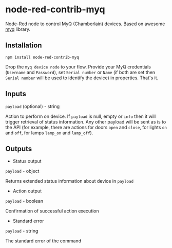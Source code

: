 # node-red-contrib-myq
Node-Red node to control MyQ (Chamberlain) devices. Based on awesome [myq](https://github.com/hjdhjd/myq) library. 

## Installation
```
npm install node-red-contrib-myq
```
Drop the `myq device node` to your flow. Provide your MyQ credentials (`Username` and `Password`), set `Serial number` or `Name` (if both are set then `Serial number` will be used to identify the device) in properties. That's it. 

## Inputs
`payload` (optional) - string

Action to perform on device. If `payload` is null, empty or `info` then it will trigger retrieval of status information. Any other payload will be sent as is to the API (for example, there are actions for doors `open` and `close`, for lights `on` and `off`, for lamps `lamp_on` and `lamp_off`).

## Outputs
* Status output

`payload` - object

Returns extended status information about device in `payload`

* Action output

`payload` - boolean

Confirmation of successful action execution

* Standard error

`payload` - string

The standard error of the command
